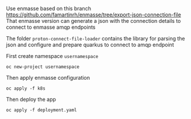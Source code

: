 Use enmasse based on this branch https://github.com/famartinrh/enmasse/tree/export-json-connection-file
That enmasse version can generate a json with the connection details to connect to enmasse amqp endpoints

The folder `proton-connect-file-loader` contains the library for parsing the json and configure and prepare quarkus to connect to amqp endpoint

First create namespace `usernamespace`
```
oc new-project usernamespace
```

Then apply enmasse configuration
```
oc apply -f k8s
```

Then deploy the app
```
oc apply -f deployment.yaml
```